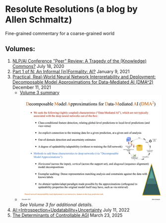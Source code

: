 # Resolute Resolutions (a blog by Allen Schmaltz)

Fine-grained commentary for a coarse-grained world

## Volumes:

1. [NLP/AI Conference "Peer" Review: A Tragedy of the (Knowledge) Commons?](volume1/volume1.pdf) July 18, 2020
2. [Part 1 of N: An Informal \[in\]Formality: AI?](volume2/volume2.pdf) January 9, 2021
3. [Practical, Real-World Neural Network Interpretability and Deployment: Decomposable Model Approximations for Data-Mediated AI (DMA^2)](volume3/volume3.pdf) December 11, 2021
    * [Volume 3 summary](volume3/summary/data_mediated_ai.pdf)
    * ![DMA^2](volume3/summary/data_mediated_ai.png)
      *See Volume 3 for additional details.*
4. [AI:=Introspection+Updatability+Uncertainty](volume4/volume4.pdf) July 11, 2022
5. [The Determinants of Controllable AGI](volume5/volume5.pdf) March 23, 2025
